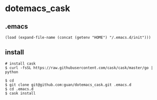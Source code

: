 # dotemacs_cask


## .emacs

```
(load (expand-file-name (concat (getenv "HOME") "/.emacs.d/init")))
```

## install

```
# install cask
$ curl -fsSL https://raw.githubusercontent.com/cask/cask/master/go | python

$ cd
$ git clone git@github.com:guan/dotemacs_cask.git .emacs.d
$ cd .emacs.d
$ cask install
```
